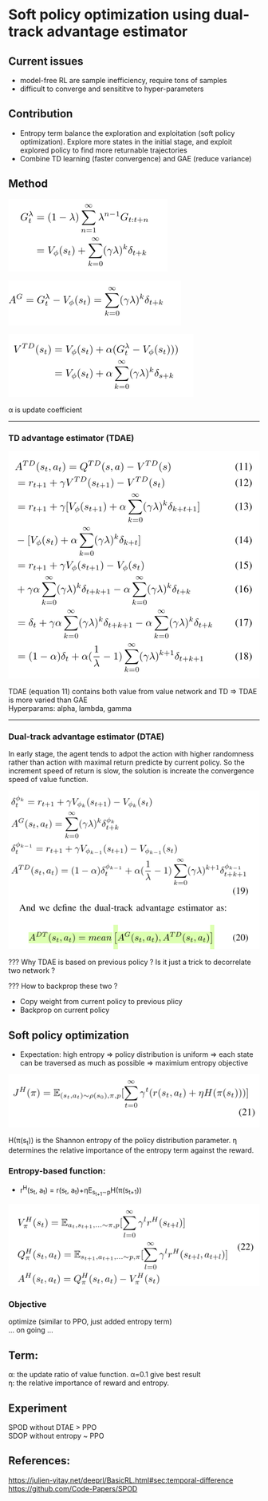 # Soft policy optimization using dual-track advantage estimator

## Current issues
- model-free RL are sample inefficiency, require tons of samples
- difficult to converge and sensititve to hyper-parameters

## Contribution
- Entropy term balance the exploration and exploitation (soft policy optimization). Explore more states in the initial stage, and exploit explored policy to find more returnable trajectories
- Combine TD learning (faster convergence) and GAE (reduce variance)

## Method
![MM algo](./SPOD/SPOD_G_lambda.png)

![MM algo](./SPOD/SPOD_GAE.png)

![MM algo](./SPOD/SPOD_V_TD.png)

α is update coefficient
<hr> </hr> 

### TD advantage estimator (TDAE)
![MM algo](./SPOD/SPOD_A_TD.png)

TDAE (equation 11) contains both value from value network and TD => TDAE is more varied than GAE  
Hyperparams: alpha, lambda, gamma
<hr> </hr> 

### Dual-track advantage estimator (DTAE)
In early stage, the agent tends to adpot the action with higher randomness rather than action with maximal return predicte by current policy. So the increment speed of return is slow, the solution is increate the convergence speed of value function.

![MM algo](./SPOD/SPOD_DTAE.png)

??? Why TDAE is based on previous policy ? Is it just a trick to decorrelate two network ?

??? How to backprop these two ?  
- Copy weight from current policy to previous plicy
- Backprop on current policy

## Soft policy optimization
- Expectation: high entropy => policy distribution is uniform => each state can be traversed as much as possible => maximium entropy objective

![MM algo](./SPOD/SPOD_entropy_objective.png)

H(π(s<sub>t</sub>)) is the Shannon entropy of the policy distribution parameter. η determines the relative importance of the entropy term against the reward.

### Entropy-based function: 

- r<sup>H</sup>(s<sub>t</sub>, a<sub>t</sub>) = r(s<sub>t</sub>, a<sub>t</sub>)+ηE<sub>s<sub>t+1</sub>∼p</sub>H(π(s<sub>t+1</sub>))

![MM algo](./SPOD/SPOD_entropy_based.png)

### Objective

optimize (similar to PPO, just added entropy term)  
... on going ...

## Term:
α: the update ratio of value function. α=0.1 give best result  
η: the relative importance of reward and entropy.

## Experiment
SPOD without DTAE > PPO  
SDOP without entropy ~ PPO

## References:
https://julien-vitay.net/deeprl/BasicRL.html#sec:temporal-difference
https://github.com/Code-Papers/SPOD     